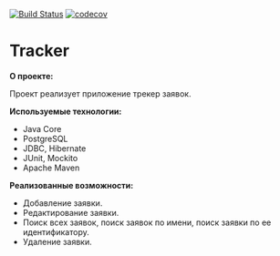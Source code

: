 [![Build Status](https://travis-ci.com/RvDmitry/job4j_tracker.svg?branch=master)](https://travis-ci.com/RvDmitry/job4j_tracker)
[![codecov](https://codecov.io/gh/RvDmitry/job4j_tracker/branch/master/graph/badge.svg)](https://codecov.io/gh/RvDmitry/job4j_tracker)

# Tracker

**О проекте:**

Проект реализует приложение трекер заявок.

**Используемые технологии:**

- Java Core
- PostgreSQL
- JDBC, Hibernate
- JUnit, Mockito
- Apache Maven

**Реализованные возможности:**

- Добавление заявки.    
- Редактирование заявки.    
- Поиск всех заявок, поиск заявок по имени, поиск заявки по ее идентификатору.    
- Удаление заявки.    